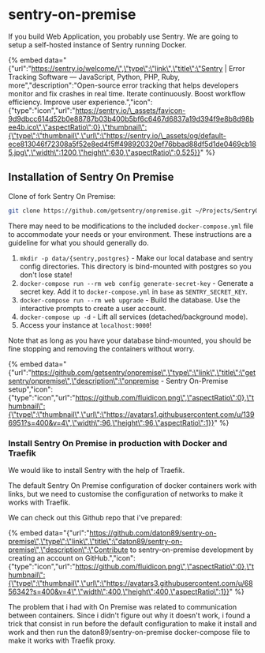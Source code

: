 # sentry-on-premise

If you build Web Application, you probably use Sentry. We are going to setup a self-hosted instance of Sentry running Docker.

{% embed data="{\"url\":\"https://sentry.io/welcome/\",\"type\":\"link\",\"title\":\"Sentry \| Error Tracking Software — JavaScript, Python, PHP, Ruby, more\",\"description\":\"Open-source error tracking that helps developers monitor and fix crashes in real time. Iterate continuously. Boost workflow efficiency. Improve user experience.\",\"icon\":{\"type\":\"icon\",\"url\":\"https://sentry.io/\_assets/favicon-9d9dbcc614d52b0e88787b03b400b5bf6c6467d6837a19d394f9e8b8d98bee4b.ico\",\"aspectRatio\":0},\"thumbnail\":{\"type\":\"thumbnail\",\"url\":\"https://sentry.io/\_assets/og/default-ece813046f72308a5f52e8ed4f5ff498920320ef76bbad88df5d1de0469cb185.jpg\",\"width\":1200,\"height\":630,\"aspectRatio\":0.525}}" %}

## Installation of Sentry On Premise 

Clone of fork Sentry On Premise: 

```bash
git clone https://github.com/getsentry/onpremise.git ~/Projects/SentryOnPremise
```

There may need to be modifications to the included `docker-compose.yml` file to accommodate your needs or your environment. These instructions are a guideline for what you should generally do.

1. `mkdir -p data/{sentry,postgres}` - Make our local database and sentry config directories. This directory is bind-mounted with postgres so you don't lose state!
2. `docker-compose run --rm web config generate-secret-key` - Generate a secret key. Add it to `docker-compose.yml` in `base` as `SENTRY_SECRET_KEY`.
3. `docker-compose run --rm web upgrade` - Build the database. Use the interactive prompts to create a user account.
4. `docker-compose up -d` - Lift all services \(detached/background mode\).
5. Access your instance at `localhost:9000`!

Note that as long as you have your database bind-mounted, you should be fine stopping and removing the containers without worry.

{% embed data="{\"url\":\"https://github.com/getsentry/onpremise\",\"type\":\"link\",\"title\":\"getsentry/onpremise\",\"description\":\"onpremise - Sentry On-Premise setup\",\"icon\":{\"type\":\"icon\",\"url\":\"https://github.com/fluidicon.png\",\"aspectRatio\":0},\"thumbnail\":{\"type\":\"thumbnail\",\"url\":\"https://avatars1.githubusercontent.com/u/1396951?s=400&v=4\",\"width\":96,\"height\":96,\"aspectRatio\":1}}" %}

### Install Sentry On Premise in production with Docker and Traefik

We would like to install Sentry with the help of Traefik.

The default Sentry On Premise configuration of docker containers work with links, but we need to customise the configuration of networks to make it works with Traefik.

 We can check out this Github repo that i've prepared:

{% embed data="{\"url\":\"https://github.com/daton89/sentry-on-premise\",\"type\":\"link\",\"title\":\"daton89/sentry-on-premise\",\"description\":\"Contribute to sentry-on-premise development by creating an account on GitHub.\",\"icon\":{\"type\":\"icon\",\"url\":\"https://github.com/fluidicon.png\",\"aspectRatio\":0},\"thumbnail\":{\"type\":\"thumbnail\",\"url\":\"https://avatars3.githubusercontent.com/u/6856342?s=400&v=4\",\"width\":400,\"height\":400,\"aspectRatio\":1}}" %}

The problem that i had with On Premise was related to communication between containers. Since i didn't figure out why it doesn't work, i found a trick that consist in run before the default configuration to make it install and work and then run the daton89/sentry-on-premise docker-compose file to make it works with Traefik proxy.
